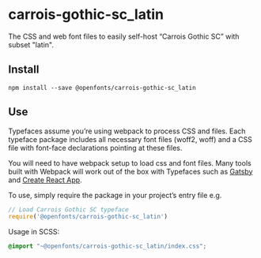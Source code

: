 
# carrois-gothic-sc_latin

The CSS and web font files to easily self-host “Carrois Gothic SC” with subset "latin".

## Install

`npm install --save @openfonts/carrois-gothic-sc_latin`

## Use

Typefaces assume you’re using webpack to process CSS and files. Each typeface
package includes all necessary font files (woff2, woff) and a CSS file with
font-face declarations pointing at these files.

You will need to have webpack setup to load css and font files. Many tools built
with Webpack will work out of the box with Typefaces such as [Gatsby](https://github.com/gatsbyjs/gatsby)
and [Create React App](https://github.com/facebookincubator/create-react-app).

To use, simply require the package in your project’s entry file e.g.

```javascript
// Load Carrois Gothic SC typeface
require('@openfonts/carrois-gothic-sc_latin')
```

Usage in SCSS:
```scss
@import "~@openfonts/carrois-gothic-sc_latin/index.css";
```
